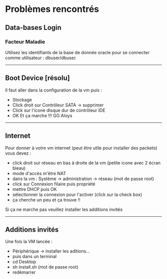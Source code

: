 # Problèmes rencontrés #

## Data-bases Login ##

### Facteur Maladie ###

Utilisez les identifiants de la base de donnée oracle pour se connecter comme utilisateur : dbuser/dbuser.


---


## Boot Device [résolu] ##

Il faut aller dans la configuration de la vm puis :
  * Stockage
  * Click droit sur Contrôleur SATA -> supprimer
  * Click sur l'icone disque dur de contrôleur IDE
  * OK
Et ça marche !!! GG Aloys


---


## Internet ##

Pour donner à votre vm internet (peut être utile pour installer des packets) vous devez :
  * click droit sur réseau en bas à droite de la vm (petite icone avec 2 écran bleau)
  * mode d'accès m'être NAT
  * dans la vm : Système -> administration -> réseau (mot de passe root)
  * click sur Connexion filaire puis propriété
  * mettre DHCP puis OK
  * sélectionner la connexion pour l'activer (click sur la check box)
  * ça cherche un peu et ça trouve !!

Si ça ne marche pas veuillez installer les additions invités


---


## Additions invités ##

Une fois la VM lancée :
  * Périphérique -> installer les aditions...
  * puis dans un terminal
  * cd Desktop
  * sh install.sh (mot de passe root)
  * redémarrer